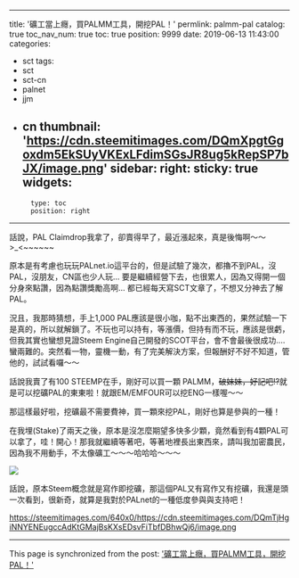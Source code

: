 
---
title: '礦工當上癮，買PALMM工具，開挖PAL！'
permlink: palmm-pal
catalog: true
toc_nav_num: true
toc: true
position: 9999
date: 2019-06-13 11:43:00
categories:
- sct
tags:
- sct
- sct-cn
- palnet
- jjm
- cn
thumbnail: 'https://cdn.steemitimages.com/DQmXpgtGgoxdm5EkSUyVKExLFdimSGsJR8ug5kRepSP7bJX/image.png'
sidebar:
    right:
        sticky: true
widgets:
    -
        type: toc
        position: right
---


話說，PAL Claimdrop我拿了，卻賣得早了，最近漲起來，真是後悔啊～～ >_<~~~~~~

原本是有考慮也玩玩PALnet.io這平台的，但是試驗了幾次，都擼不到PAL，沒PAL，沒朋友，CN區也少人玩... 要是繼續經營下去，也很累人，因為又得開一個分身來點讚，因為點讚獎勵高啊... 都已經每天寫SCT文章了，不想又分神去了解PAL。

況且，我那時猜想，手上1,000 PAL應該是很小咖，點不出東西的，果然試驗一下是真的，所以就解鎖了。不玩也可以持有，等漲價，但持有而不玩，應該是很虧，但我其實也蠻想見證Steem Engine自己開發的SCOT平台，會不會最後很成功.... 蠻兩難的。突然看一物，靈機一動，有了完美解決方案，但報酬好不好不知道，管他的，試試看囉～～

話說我賣了有100 STEEMP在手，剛好可以買一顆 PALMM，<del>破妹妹，好記吧!?</del>就是可以挖礦PAL的東東啦！就跟EM/EMFOUR可以挖ENG一樣喔～～

那這樣最好啦，挖礦最不需要費神，買一顆來挖PAL，剛好也算是參與的一種！

在我埋(Stake)了兩天之後，原本是沒怎麼期望多快多少顆，竟然看到有4顆PAL可以拿了，哇！開心！那我就繼續等著吧，等著地裡長出東西來，請叫我加密農民，因為我不用動手，不太像礦工～～～哈哈哈～～～

![](https://cdn.steemitimages.com/DQmXpgtGgoxdm5EkSUyVKExLFdimSGsJR8ug5kRepSP7bJX/image.png)

話說，原本Steem概念就是寫作即挖礦，那這個PAL又有寫作又有挖礦，我還是頭一次看到，很新奇，就算是我對於PALnet的一種低度參與與支持吧！

https://steemitimages.com/640x0/https://cdn.steemitimages.com/DQmTjHgiNNYENEugccAdKtGMajBsKXsEDsvFiTbfDBhwQj6/image.png

- - -

This page is synchronized from the post: ['礦工當上癮，買PALMM工具，開挖PAL！'](https://steemit.com/@deanliu/palmm-pal)
